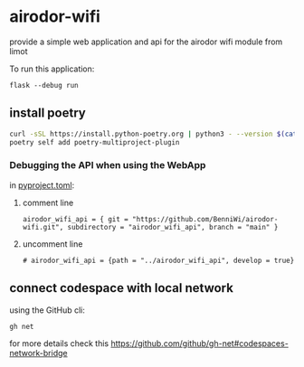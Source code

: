 
# airodor-wifi
provide a simple web application and api for the airodor wifi module from limot

To run this application:

```
flask --debug run
```

## install poetry

```bash
curl -sSL https://install.python-poetry.org | python3 - --version $(cat ./.poetry-version)
poetry self add poetry-multiproject-plugin
```

### Debugging the API when using the WebApp
in [pyproject.toml](pyproject.toml): 
1. comment line 

    ```
    airodor_wifi_api = { git = "https://github.com/BenniWi/airodor-wifi.git", subdirectory = "airodor_wifi_api", branch = "main" }
    ```
2. uncomment line 

    ```
    # airodor_wifi_api = {path = "../airodor_wifi_api", develop = true}
    ```


## connect codespace with local network
using the GitHub cli:
```bash
gh net
```

for more details check this https://github.com/github/gh-net#codespaces-network-bridge



  

